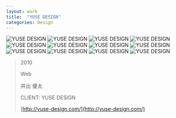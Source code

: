```yaml
---
layout: work
title:  "YUSE DESIGN"
categories: Design
---
```


![YUSE DESIGN](/img/works/design/yusedesign/yuse01.jpg)
![YUSE DESIGN](/img/works/design/yusedesign/yuse02.jpg)
![YUSE DESIGN](/img/works/design/yusedesign/yuse03.jpg)
![YUSE DESIGN](/img/works/design/yusedesign/yuse04.jpg)
![YUSE DESIGN](/img/works/design/yusedesign/yuse05.jpg)
![YUSE DESIGN](/img/works/design/yusedesign/yuse06.jpg)
![YUSE DESIGN](/img/works/design/yusedesign/yuse07.jpg)
![YUSE DESIGN](/img/works/design/yusedesign/yuse08.jpg)
![YUSE DESIGN](/img/works/design/yusedesign/yuse09.jpg)
![YUSE DESIGN](/img/works/design/yusedesign/yuse10.jpg)
![YUSE DESIGN](/img/works/design/yusedesign/yuse11.jpg)
![YUSE DESIGN](/img/works/design/yusedesign/yuse12.jpg)


> 2010
> 
> Web
> 
> 井出 優太
>
> CLIENT: YUSE DESIGN
>
> [http://yuse-design.com/](http://yuse-design.com/)
